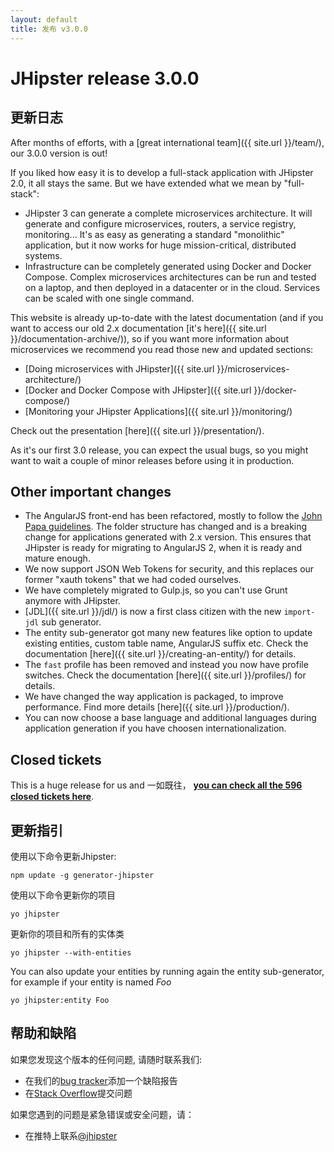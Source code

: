 ```yaml
---
layout: default
title: 发布 v3.0.0
---
```


JHipster release 3.0.0
==================

更新日志
----------

After months of efforts, with a [great international team]({{ site.url }}/team/), our 3.0.0 version is out!

If you liked how easy it is to develop a full-stack application with JHipster 2.0, it all stays the same. But we have extended what we mean by "full-stack":

- JHipster 3 can generate a complete microservices architecture. It will generate and configure microservices, routers, a service registry, monitoring... It's as easy as generating a standard "monolithic" application, but it now works for huge mission-critical, distributed systems.
- Infrastructure can be completely generated using Docker and Docker Compose. Complex microservices architectures can be run and tested on a laptop, and then deployed in a datacenter or in the cloud. Services can be scaled with one single command.

This website is already up-to-date with the latest documentation (and if you want to access our old 2.x documentation [it's here]({{ site.url }}/documentation-archive/)), so if you want more information about microservices we recommend you read those new and updated sections:

- [Doing microservices with JHipster]({{ site.url }}/microservices-architecture/)
- [Docker and Docker Compose with JHipster]({{ site.url }}/docker-compose/)
- [Monitoring your JHipster Applications]({{ site.url }}/monitoring/)

Check out the presentation [here]({{ site.url }}/presentation/).

As it's our first 3.0 release, you can expect the usual bugs, so you might want to wait a couple of minor releases before using it in production.

Other important changes
------------

- The AngularJS front-end has been refactored, mostly to follow the [John Papa guidelines](https://github.com/johnpapa/angular-styleguide/blob/master/a1/README.md). The folder structure has changed and is a breaking change for applications generated with 2.x version. This ensures that JHipster is ready for migrating to AngularJS 2, when it is ready and mature enough.
- We now support JSON Web Tokens for security, and this replaces our former "xauth tokens" that we had coded ourselves.
- We have completely migrated to Gulp.js, so you can't use Grunt anymore with JHipster.
- [JDL]({{ site.url }}/jdl/) is now a first class citizen with the new `import-jdl` sub generator.
- The entity sub-generator got many new features like option to update existing entities, custom table name, AngularJS suffix etc. Check the documentation [here]({{ site.url }}/creating-an-entity/) for details.
- The `fast` profile has been removed and instead you now have profile switches. Check the documentation [here]({{ site.url }}/profiles/) for details.
- We have changed the way application is packaged, to improve performance. Find more details [here]({{ site.url }}/production/).
- You can now choose a base language and additional languages during application generation if you have choosen internationalization.

Closed tickets
------------
This is a huge release for us and 一如既往， __[you can check all the 596 closed tickets here](https://github.com/jhipster/generator-jhipster/issues?q=milestone%3A3.0.0+is%3Aclosed)__.

更新指引
------------

使用以下命令更新Jhipster:

```
npm update -g generator-jhipster
```

使用以下命令更新你的项目

```
yo jhipster
```

更新你的项目和所有的实体类

```
yo jhipster --with-entities
```

You can also update your entities by running again the entity sub-generator, for example if your entity is named _Foo_

```
yo jhipster:entity Foo
```

帮助和缺陷
--------------

如果您发现这个版本的任何问题, 请随时联系我们:

- 在我们的[bug tracker](https://github.com/jhipster/generator-jhipster/issues?state=open)添加一个缺陷报告
- 在[Stack Overflow](http://stackoverflow.com/tags/jhipster/info)提交问题

如果您遇到的问题是紧急错误或安全问题，请：

- 在推特上联系[@jhipster](https://twitter.com/jhipster)
